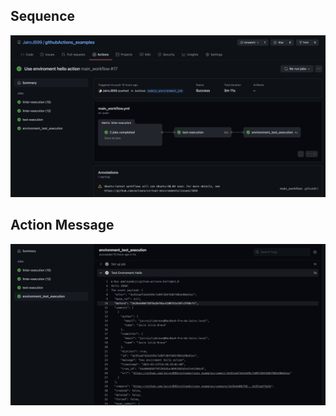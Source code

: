## Sequence 
![sequence](./images/All_Jobs.png)

## Action Message 
![sequence](./images/Action_Message.png)